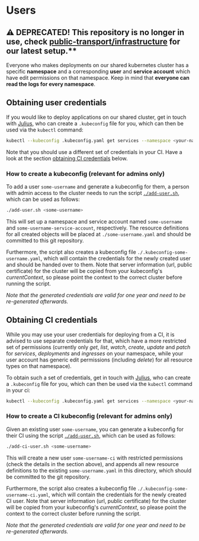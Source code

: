 # Users

## :warning: DEPRECATED! This repository is no longer in use, check [public-transport/infrastructure](https://github.com/public-transport/infrastructure) for our latest setup.**

Everyone who makes deployments on our shared kubernetes cluster has a specific **namespace** and a corresponding **user** and **service account** which have edit permissions on that namespace. Keep in mind that **everyone can read the logs for every namespace**.

## Obtaining user credentials

If you would like to deploy applications on our shared cluster, get in touch with [Julius](https://github.com/juliuste), who can create a `.kubeconfig` file for you, which can then be used via the `kubectl` command:

```bash
kubectl --kubeconfig .kubeconfig.yaml get services --namespace <your-namespace>
```

Note that you should use a different set of credentials in your CI. Have a look at the section [obtaining CI credentials](#obtaining-ci-credentials) below.

### How to create a kubeconfig (relevant for admins only)

To add a user `some-username` and generate a kubeconfig for them, a person with admin access to the cluster needs to run the script [`./add-user.sh`](./add-user.sh), which can be used as follows:

```bash
./add-user.sh <some-username>
```

This will set up a namespace and service account named `some-username` and `some-username-service-account`, respectively. The resource definitions for all created objects will be placed at `./some-username.yaml` and should be committed to this git repository.

Furthermore, the script also creates a kubeconfig file `./.kubeconfig-some-username.yaml`, which will contain the credentials for the newly created user and should be handed over to them. Note that server information (url, public certificate) for the cluster will be copied from your kubeconfig's *currentContext*, so please point the context to the correct cluster before running the script.

*Note that the generated credentials are valid for one year and need to be re-generated afterwards.*

## Obtaining CI credentials

While you may use your user credentials for deploying from a CI, it is advised to use separate credentials for that, which have a more restricted set of permissions (currently only *get*, *list*, *watch*, *create*, *update* and *patch* for *services*, *deployments* and *ingresses* on your namespace, while your user account has generic edit permissions (including *delete*) for all resource types on that namespace).

To obtain such a set of credentials, get in touch with [Julius](https://github.com/juliuste), who can create a `.kubeconfig` file for you, which can then be used via the `kubectl` command in your ci:

```bash
kubectl --kubeconfig .kubeconfig.yaml get services --namespace <your-namespace>
```

### How to create a CI kubeconfig (relevant for admins only)

Given an existing user `some-username`, you can generate a kubeconfig for their CI using the script [`./add-user.sh`](./add-user.sh), which can be used as follows:

```bash
./add-ci-user.sh <some-username>
```

This will create a new user `some-username-ci` with restricted permissions (check the details in the section above), and appends all new resource definitions to the existing `some-username.yaml` in this directory, which should be committed to the git repository.

Furthermore, the script also creates a kubeconfig file `./.kubeconfig-some-username-ci.yaml`, which will contain the credentials for the newly created CI user. Note that server information (url, public certificate) for the cluster will be copied from your kubeconfig's *currentContext*, so please point the context to the correct cluster before running the script.

*Note that the generated credentials are valid for one year and need to be re-generated afterwards.*
